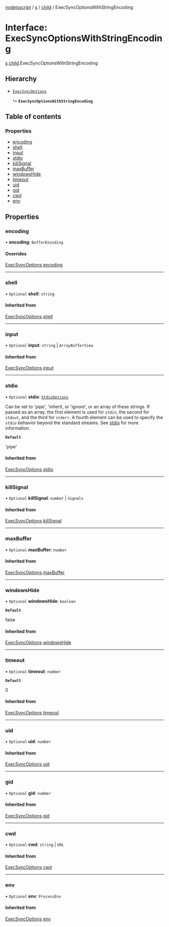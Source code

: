 [nodejsscript](../README.md) / [s](../modules/s.md) / [child](../modules/s.child.md) / ExecSyncOptionsWithStringEncoding

# Interface: ExecSyncOptionsWithStringEncoding

[s](../modules/s.md).[child](../modules/s.child.md).ExecSyncOptionsWithStringEncoding

## Hierarchy

- [`ExecSyncOptions`](s.child.ExecSyncOptions.md)

  ↳ **`ExecSyncOptionsWithStringEncoding`**

## Table of contents

### Properties

- [encoding](s.child.ExecSyncOptionsWithStringEncoding.md#encoding)
- [shell](s.child.ExecSyncOptionsWithStringEncoding.md#shell)
- [input](s.child.ExecSyncOptionsWithStringEncoding.md#input)
- [stdio](s.child.ExecSyncOptionsWithStringEncoding.md#stdio)
- [killSignal](s.child.ExecSyncOptionsWithStringEncoding.md#killsignal)
- [maxBuffer](s.child.ExecSyncOptionsWithStringEncoding.md#maxbuffer)
- [windowsHide](s.child.ExecSyncOptionsWithStringEncoding.md#windowshide)
- [timeout](s.child.ExecSyncOptionsWithStringEncoding.md#timeout)
- [uid](s.child.ExecSyncOptionsWithStringEncoding.md#uid)
- [gid](s.child.ExecSyncOptionsWithStringEncoding.md#gid)
- [cwd](s.child.ExecSyncOptionsWithStringEncoding.md#cwd)
- [env](s.child.ExecSyncOptionsWithStringEncoding.md#env)

## Properties

### encoding

• **encoding**: `BufferEncoding`

#### Overrides

[ExecSyncOptions](s.child.ExecSyncOptions.md).[encoding](s.child.ExecSyncOptions.md#encoding)

___

### shell

• `Optional` **shell**: `string`

#### Inherited from

[ExecSyncOptions](s.child.ExecSyncOptions.md).[shell](s.child.ExecSyncOptions.md#shell)

___

### input

• `Optional` **input**: `string` \| `ArrayBufferView`

#### Inherited from

[ExecSyncOptions](s.child.ExecSyncOptions.md).[input](s.child.ExecSyncOptions.md#input)

___

### stdio

• `Optional` **stdio**: [`StdioOptions`](../modules/s.child.md#stdiooptions)

Can be set to 'pipe', 'inherit, or 'ignore', or an array of these strings.
If passed as an array, the first element is used for `stdin`, the second for
`stdout`, and the third for `stderr`. A fourth element can be used to
specify the `stdio` behavior beyond the standard streams. See
[stdio](../classes/s.child.ChildProcess.md#stdio) for more information.

**`Default`**

'pipe'

#### Inherited from

[ExecSyncOptions](s.child.ExecSyncOptions.md).[stdio](s.child.ExecSyncOptions.md#stdio)

___

### killSignal

• `Optional` **killSignal**: `number` \| `Signals`

#### Inherited from

[ExecSyncOptions](s.child.ExecSyncOptions.md).[killSignal](s.child.ExecSyncOptions.md#killsignal)

___

### maxBuffer

• `Optional` **maxBuffer**: `number`

#### Inherited from

[ExecSyncOptions](s.child.ExecSyncOptions.md).[maxBuffer](s.child.ExecSyncOptions.md#maxbuffer)

___

### windowsHide

• `Optional` **windowsHide**: `boolean`

**`Default`**

false

#### Inherited from

[ExecSyncOptions](s.child.ExecSyncOptions.md).[windowsHide](s.child.ExecSyncOptions.md#windowshide)

___

### timeout

• `Optional` **timeout**: `number`

**`Default`**

0

#### Inherited from

[ExecSyncOptions](s.child.ExecSyncOptions.md).[timeout](s.child.ExecSyncOptions.md#timeout)

___

### uid

• `Optional` **uid**: `number`

#### Inherited from

[ExecSyncOptions](s.child.ExecSyncOptions.md).[uid](s.child.ExecSyncOptions.md#uid)

___

### gid

• `Optional` **gid**: `number`

#### Inherited from

[ExecSyncOptions](s.child.ExecSyncOptions.md).[gid](s.child.ExecSyncOptions.md#gid)

___

### cwd

• `Optional` **cwd**: `string` \| `URL`

#### Inherited from

[ExecSyncOptions](s.child.ExecSyncOptions.md).[cwd](s.child.ExecSyncOptions.md#cwd)

___

### env

• `Optional` **env**: `ProcessEnv`

#### Inherited from

[ExecSyncOptions](s.child.ExecSyncOptions.md).[env](s.child.ExecSyncOptions.md#env)
